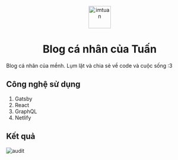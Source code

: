 <p align="center">
  <a href="https://imtuan.me">
    <img alt="imtuan" src="https://i.imgur.com/XLkrpnq.png" width="60" />
  </a>
</p>
<h1 align="center">
  Blog cá nhân của Tuấn
</h1>

Blog cá nhân của mềnh. Lụm lặt và chia sẻ về code và cuộc sống :3

## Công nghệ sử dụng
1. Gatsby
2. React
3. GraphQL
4. Netlify

## Kết quả
![audit](https://i.imgur.com/68XrLwE.png)
